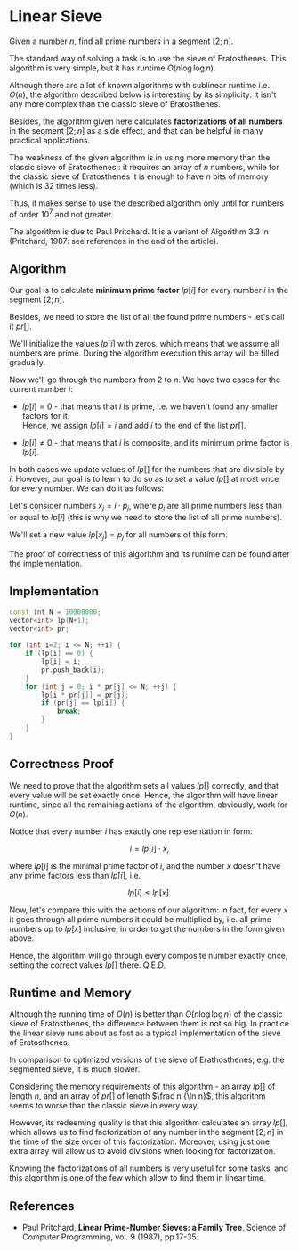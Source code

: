 # Linear Sieve

Given a number $n$, find all prime numbers in a segment $[2;n]$.

The standard way of solving a task is to use the sieve of Eratosthenes. This algorithm is very simple, but it has runtime $O(n \log \log n)$.

Although there are a lot of known algorithms with sublinear runtime i.e. $O(n)$, the algorithm described below is interesting by its simplicity: it isn't any more complex than the classic sieve of Eratosthenes.

Besides, the algorithm given here calculates **factorizations of all numbers** in the segment $[2; n]$ as a side effect, and that can be helpful in many practical applications.

The weakness of the given algorithm is in using more memory than the classic sieve of Eratosthenes': it requires an array of $n$ numbers, while for the classic sieve of Eratosthenes it is enough to have $n$ bits of memory (which is 32 times less).

Thus, it makes sense to use the described algorithm only until for numbers of order $10^7$ and not greater.

The algorithm is due to Paul Pritchard. It is a variant of Algorithm 3.3 in (Pritchard, 1987: see references in the end of the article).

## Algorithm

Our goal is to calculate **minimum prime factor** $lp [i]$ for every number $i$ in the segment $[2; n]$.

Besides, we need to store the list of all the found prime numbers - let's call it $pr []$.

We'll initialize the values $lp [i]$ with zeros, which means that we assume all numbers are prime. During the algorithm execution this array will be filled gradually.

Now we'll go through the numbers from 2 to $n$. We have two cases for the current number $i$:

- $lp[i] = 0$ - that means that $i$ is prime, i.e. we haven't found any smaller factors for it.  
  Hence, we assign $lp [i] = i$ and add $i$ to the end of the list $pr[]$.

- $lp[i] \neq 0$ - that means that $i$ is composite, and its minimum prime factor is $lp [i]$.

In both cases we update values of $lp []$ for the numbers that are divisible by $i$. However, our goal is to learn to do so as to set a value $lp []$ at most once for every number. We can do it as follows:

Let's consider numbers $x_j = i \cdot p_j$, where $p_j$ are all prime numbers less than or equal to $lp [i]$ (this is why we need to store the list of all prime numbers).

We'll set a new value $lp [x_j] = p_j$ for all numbers of this form.

The proof of correctness of this algorithm and its runtime can be found after the implementation.

## Implementation

```cpp
const int N = 10000000;
vector<int> lp(N+1);
vector<int> pr;
 
for (int i=2; i <= N; ++i) {
	if (lp[i] == 0) {
		lp[i] = i;
		pr.push_back(i);
	}
	for (int j = 0; i * pr[j] <= N; ++j) {
		lp[i * pr[j]] = pr[j];
		if (pr[j] == lp[i]) {
			break;
		}
	}
}
```

## Correctness Proof

We need to prove that the algorithm sets all values $lp []$ correctly, and that every value will be set exactly once. Hence, the algorithm will have linear runtime, since all the remaining actions of the algorithm, obviously, work for $O (n)$.

Notice that every number $i$ has exactly one representation in form:

$$i = lp [i] \cdot x,$$

where $lp [i]$ is the minimal prime factor of $i$, and the number $x$ doesn't have any prime factors less than $lp [i]$, i.e.

$$lp [i] \le lp [x].$$

Now, let's compare this with the actions of our algorithm: in fact, for every $x$ it goes through all prime numbers it could be multiplied by, i.e. all prime numbers up to $lp [x]$ inclusive, in order to get the numbers in the form given above.

Hence, the algorithm will go through every composite number exactly once, setting the correct values $lp []$ there. Q.E.D.

## Runtime and Memory

Although the running time of $O(n)$ is better than $O(n \log \log n)$ of the classic sieve of Eratosthenes, the difference between them is not so big.
In practice the linear sieve runs about as fast as a typical implementation of the sieve of Eratosthenes.

In comparison to optimized versions of the sieve of Erathosthenes, e.g. the segmented sieve, it is much slower.

Considering the memory requirements of this algorithm - an array $lp []$ of length $n$, and an array of $pr []$ of length  $\frac n {\ln n}$, this algorithm seems to worse than the classic sieve in every way.

However, its redeeming quality is that this algorithm calculates an array $lp []$, which allows us to find factorization of any number in the segment $[2; n]$ in the time of the size order of this factorization. Moreover, using just one extra array will allow us to avoid divisions when looking for factorization.

Knowing the factorizations of all numbers is very useful for some tasks, and this algorithm is one of the few which allow to find them in linear time.

## References

- Paul Pritchard, **Linear Prime-Number Sieves: a Family Tree**, Science of Computer Programming, vol. 9 (1987), pp.17-35.
